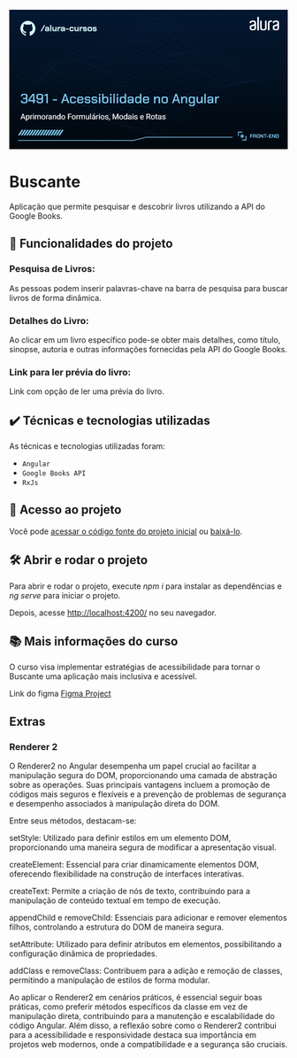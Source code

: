 ![Buscante](thumbnail.png)

# Buscante

Aplicação que permite pesquisar e descobrir livros utilizando a API do Google Books.

## 🔨 Funcionalidades do projeto

### Pesquisa de Livros:

As pessoas podem inserir palavras-chave na barra de pesquisa para buscar livros de forma dinâmica.

### Detalhes do Livro:

Ao clicar em um livro específico pode-se obter mais detalhes, como título, sinopse, autoria e outras informações fornecidas pela API do Google Books.

### Link para ler prévia do livro:

Link com opção de ler uma prévia do livro.

## ✔️ Técnicas e tecnologias utilizadas

As técnicas e tecnologias utilizadas foram:

- `Angular`
- `Google Books API`
- `RxJs`

## 📁 Acesso ao projeto

Você pode [acessar o código fonte do projeto inicial](https://github.com/nayannelbatista/3491-angular-a11y) ou [baixá-lo](https://github.com/nayannelbatista/3491-angular-a11y/archive/refs/heads/projeto-base.zip).

## 🛠️ Abrir e rodar o projeto

Para abrir e rodar o projeto, execute _npm i_ para instalar as dependências e _ng serve_ para iniciar o projeto.

Depois, acesse [http://localhost:4200/](url) no seu navegador.

## 📚 Mais informações do curso

O curso visa implementar estratégias de acessibilidade para tornar o Buscante uma aplicação mais inclusiva e acessível.

Link do figma
[Figma Project](https://www.figma.com/file/ttYCM7sXVv5G9VUysEQ8NE/Buscante-%7C-Acessibilidade-Avan%C3%A7ada-Angular?type=design&node-id=19-10&mode=design)

## Extras

### Renderer 2

O Renderer2 no Angular desempenha um papel crucial ao facilitar a manipulação segura do DOM, proporcionando uma camada de abstração sobre as operações. Suas principais vantagens incluem a promoção de códigos mais seguros e flexíveis e a prevenção de problemas de segurança e desempenho associados à manipulação direta do DOM.

Entre seus métodos, destacam-se:

setStyle: Utilizado para definir estilos em um elemento DOM, proporcionando uma maneira segura de modificar a apresentação visual.

createElement: Essencial para criar dinamicamente elementos DOM, oferecendo flexibilidade na construção de interfaces interativas.

createText: Permite a criação de nós de texto, contribuindo para a manipulação de conteúdo textual em tempo de execução.

appendChild e removeChild: Essenciais para adicionar e remover elementos filhos, controlando a estrutura do DOM de maneira segura.

setAttribute: Utilizado para definir atributos em elementos, possibilitando a configuração dinâmica de propriedades.

addClass e removeClass: Contribuem para a adição e remoção de classes, permitindo a manipulação de estilos de forma modular.

Ao aplicar o Renderer2 em cenários práticos, é essencial seguir boas práticas, como preferir métodos específicos da classe em vez de manipulação direta, contribuindo para a manutenção e escalabilidade do código Angular. Além disso, a reflexão sobre como o Renderer2 contribui para a acessibilidade e responsividade destaca sua importância em projetos web modernos, onde a compatibilidade e a segurança são cruciais.

